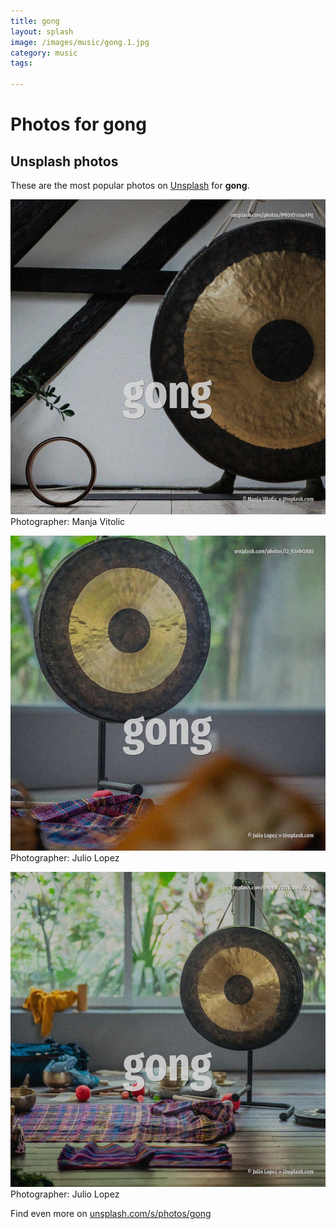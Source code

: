 ```yaml
---
title: gong
layout: splash
image: /images/music/gong.1.jpg
category: music
tags:

---
```

# Photos for gong
 
## Unsplash photos
These are the most popular photos on [Unsplash](https://unsplash.com) for **gong**.
 
![gong](/images/music/gong.1.jpg)
Photographer:  Manja Vitolic
 
![gong](/images/music/gong.2.jpg)
Photographer:  Julio Lopez
 
![gong](/images/music/gong.3.jpg)
Photographer:  Julio Lopez
 
Find even more on [unsplash.com/s/photos/gong](https://unsplash.com/s/photos/gong)
 
